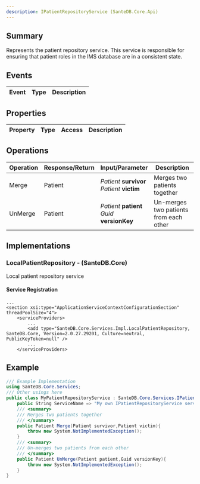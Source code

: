 ```yaml
---
description: IPatientRepositoryService (SanteDB.Core.Api)
---
```


## Summary
Represents the patient repository service. This service is responsible
            for ensuring that patient roles in the IMS database are in a consistent
            state.

## Events

|Event|Type|Description|
|-|-|-|

## Properties

|Property|Type|Access|Description|
|-|-|-|-|

## Operations

|Operation|Response/Return|Input/Parameter|Description|
|-|-|-|-|
|Merge|Patient|*Patient* **survivor**<br/>*Patient* **victim**|Merges two patients together|
|UnMerge|Patient|*Patient* **patient**<br/>*Guid* **versionKey**|Un-merges two patients from each other|

## Implementations


### LocalPatientRepository - (SanteDB.Core)
Local patient repository service

#### Service Registration
```markup
...
<section xsi:type="ApplicationServiceContextConfigurationSection" threadPoolSize="4">
	<serviceProviders>
		...
		<add type="SanteDB.Core.Services.Impl.LocalPatientRepository, SanteDB.Core, Version=2.0.27.29201, Culture=neutral, PublicKeyToken=null" />
		...
	</serviceProviders>
```
## Example
```csharp
/// Example Implementation
using SanteDB.Core.Services;
/// Other usings here
public class MyPatientRepositoryService : SanteDB.Core.Services.IPatientRepositoryService { 
	public String ServiceName => "My own IPatientRepositoryService service";
	/// <summary>
	/// Merges two patients together
	/// </summary>
	public Patient Merge(Patient survivor,Patient victim){
		throw new System.NotImplementedException();
	}
	/// <summary>
	/// Un-merges two patients from each other
	/// </summary>
	public Patient UnMerge(Patient patient,Guid versionKey){
		throw new System.NotImplementedException();
	}
}
```
